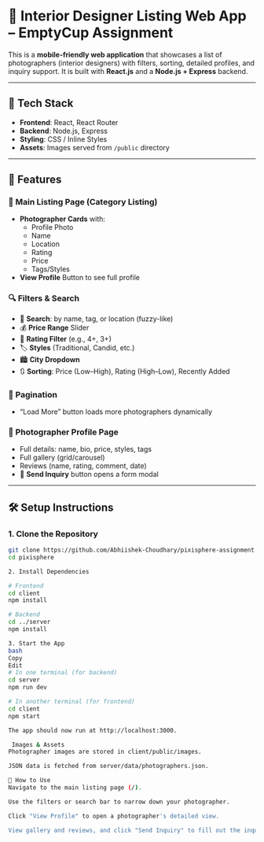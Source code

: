 # 📸 Interior Designer Listing Web App – EmptyCup Assignment

This is a **mobile-friendly web application** that showcases a list of photographers (interior designers) with filters, sorting, detailed profiles, and inquiry support. It is built with **React.js** and a **Node.js + Express** backend.

---

## 🔧 Tech Stack

- **Frontend**: React, React Router
- **Backend**: Node.js, Express
- **Styling**: CSS / Inline Styles
- **Assets**: Images served from `/public` directory

---

## 🚀 Features

### 🧭 Main Listing Page (Category Listing)
- **Photographer Cards** with:
  - Profile Photo
  - Name
  - Location
  - Rating
  - Price
  - Tags/Styles
- **View Profile** Button to see full profile

### 🔍 Filters & Search
- 🔎 **Search**: by name, tag, or location (fuzzy-like)
- 💰 **Price Range** Slider
- 🌟 **Rating Filter** (e.g., 4+, 3+)
- 🏷️ **Styles** (Traditional, Candid, etc.)
- 🏙️ **City Dropdown**
- 🔃 **Sorting**: Price (Low–High), Rating (High–Low), Recently Added

### 🔄 Pagination
- “Load More” button loads more photographers dynamically

### 👤 Photographer Profile Page
- Full details: name, bio, price, styles, tags
- Full gallery (grid/carousel)
- Reviews (name, rating, comment, date)
- 📩 **Send Inquiry** button opens a form modal

---

## 🛠️ Setup Instructions

### 1. Clone the Repository

```bash
git clone https://github.com/Abhiishek-Choudhary/pixisphere-assignment.git
cd pixisphere

2. Install Dependencies

# Frontend
cd client
npm install

# Backend
cd ../server
npm install

3. Start the App
bash
Copy
Edit
# In one terminal (for backend)
cd server
npm run dev

# In another terminal (for frontend)
cd client
npm start

The app should now run at http://localhost:3000.

 Images & Assets
Photographer images are stored in client/public/images.

JSON data is fetched from server/data/photographers.json.

🧪 How to Use
Navigate to the main listing page (/).

Use the filters or search bar to narrow down your photographer.

Click "View Profile" to open a photographer's detailed view.

View gallery and reviews, and click "Send Inquiry" to fill out the inquiry form